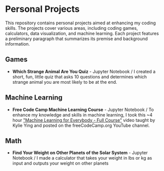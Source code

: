 # Personal Projects

This repository contains personal projects aimed at enhancing my coding skills. The projects cover various areas, including coding games, calculators, data visualization, and machine learning. Each project features a preliminary paragraph that summarizes its premise and background information. 

## Games
- <b>Which Strange Animal Are You Quiz</b> - Jupyter Notebook / I created a short, fun, little quiz that asks 10 questions and determines which strange animal you are most likely to be at the end.

## Machine Learning
- <b>Free Code Camp Machine Learning Course</b> - Jupyter Notebook / To enhance my knowledge and skills in machine learning, I took this ~4 hour <a href="https://youtu.be/i_LwzRVP7bg?si=dReaZuURxMfo4YCm">"Machine Learning for Everybody - Full Course"</a> video taught by Kylie Ying and posted on the freeCodeCamp.org YouTube channel.

## Math
- <b>Find Your Weight on Other Planets of the Solar System</b> - Jupyter Notebook / I made a calculator that takes your weight in lbs or kg as input and outputs your weight on other planets
